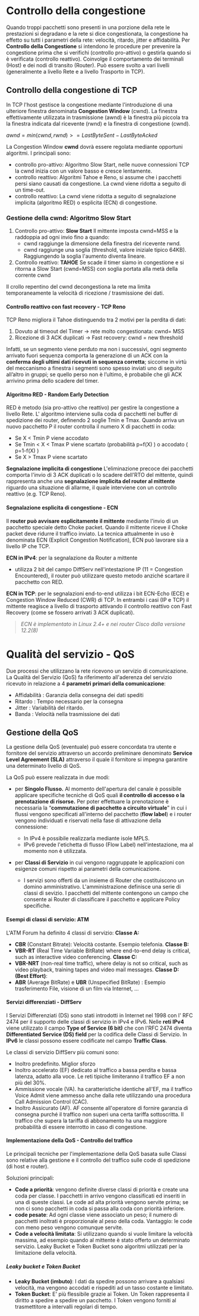 ```table-of-contents
```

# Controllo della congestione
Quando troppi pacchetti sono presenti in una porzione della rete le prestazioni si degradano e la rete si dice congestionata, la congestione ha effetto su tutti i parametri della rete: velocità, ritardo, jitter e affidabilità.
Per **Controllo della Congestione** si intendono le procedure per prevenire la congestione prima che si verifichi (controllo pro-attivo) o gestirla quando si è verificata (controllo reattivo).
Coinvolge il comportamento dei terminali (Host) e dei nodi di transito (Router).
Può essere svolto a vari livelli (generalmente a livello Rete e a livello Trasporto in TCP).

## Controllo della congestione di TCP
In TCP l'host gestisce la congestione mediante l'introduzione di una ulteriore finestra
denominata **Congestion Window** (cwnd).
La finestra effettivamente utilizzata in trasmissione (awnd) è la finestra più piccola tra la finestra indicata dal ricevente (rwnd) e la finestra di congestione (cwnd).

$awnd = min (cwnd, rwnd) >= LastByteSent - LastByteAcked$

La Congestion Window **cwnd** dovrà essere regolata mediante opportuni algoritmi.
I principali sono:
- controllo pro-attivo: Algoritmo Slow Start, nelle nuove connessioni TCP la cwnd inizia con un valore basso e cresce lentamente.
- controllo reattivo: Algoritmi Tahoe e Reno, si assume che i pacchetti persi siano causati da congestione. La cwnd viene ridotta a seguito di un time-out.
- controllo reattivo: La cwnd viene ridotta a seguito di segnalazione implicita (algoritmo RED) o esplicita (ECN) di congestione.

### Gestione della cwnd: Algoritmo Slow Start
1. Controllo pro-attivo: **Slow Start** Il mittente imposta cwnd=MSS e la raddoppia ad ogni invio fino a quando:
	- cwnd raggiunge la dimensione della finestra del ricevente rwnd.
	- cwnd raggiunge una soglia (threshold, valore iniziale tipico 64KB).
	   Raggiungendo la soglia l'aumento diventa lineare.
2. Controllo reattivo: **TAHOE** Se scade il timer siamo in congestione e si ritorna a Slow Start (cwnd=MSS) con soglia portata alla metà della corrente cwnd

Il crollo repentino del cwnd decongestiona la rete ma limita temporaneamente la velocità di ricezione / trasmissione dei dati.

#### Controllo reattivo con fast recovery - TCP Reno
TCP Reno migliora il Tahoe distinguendo tra 2 motivi per la perdita di dati:
1) Dovuto al timeout del Timer → rete molto congestionata: cwnd= MSS
2) Ricezione di 3 ACK duplicati → Fast recovery: cwnd = new threshold

Infatti, se un segmento viene perduto ma non i successivi, ogni segmento arrivato fuori sequenza comporta la generazione di un ACK con la **conferma degli ultimi dati ricevuti in sequenza corretta**; siccome in virtù del meccanismo a finestra i segmenti sono spesso inviati uno di seguito all’altro in gruppi; se quello perso non è l’ultimo, è probabile che gli ACK arrivino prima dello scadere del timer.

#### Algoritmo RED - Random Early Detection
RED è metodo (sia pro-attivo che reattivo) per gestire la congestione a livello Rete.
L' algoritmo interviene sulla coda di pacchetti nel buffer di spedizione dei router, definendo 2 soglie Tmin e Tmax.
Quando arriva un nuovo pacchetto P il router controlla il numero X di pacchetti in coda:
- Se X < Tmin P viene accodato
- Se Tmin < X < Tmax P viene scartato (probabilità p=f(X) ) o accodato ( p=1-f(X) )
- Se X > Tmax P viene scartato

**Segnalazione implicita di congestione**
L'eliminazione precoce dei pacchetti comporta l'invio di 3 ACK duplicati o lo scadere dell'RTO del mittente, quindi rappresenta anche una **segnalazione implicita del router al mittente** riguardo una situazione di allarme, il quale interviene con un controllo reattivo (e.g. TCP Reno).

#### Segnalazione esplicita di congestione - ECN
Il **router può avvisare esplicitamente il mittente** mediante l'invio di un pacchetto speciale detto Choke packet. Quando il mittente riceve il Choke packet deve ridurre il traffico inviato.
La tecnica attualmente in uso è denominata ECN (Explicit Congestion Notification), ECN può lavorare sia a livello IP che TCP.

**ECN in IPv4**: per la segnalazione da Router a mittente
- utilizza 2 bit del campo DiffServ nell'intestazione IP (11 = Congestion Encountered), il router può utilizzare questo metodo anziché scartare il pacchetto con RED.

**ECN in TCP**: per le segnalazioni end-to-end utilizza i bit ECN-Echo (ECE) e Congestion Window Reduced (CWR) di TCP.
In entrambi i casi (IP e TCP) il mittente reagisce a livello di trasporto attivando il controllo reattivo con Fast Recovery (come se fossero arrivati 3 ACK duplicati).

> *ECN è implementato in Linux 2.4+ e nei router Cisco dalla versione 12.2(8)*

# Qualità del servizio - QoS
Due processi che utilizzano la rete ricevono un servizio di comunicazione.
La Qualità del Servizio (QoS) fa riferimento all'aderenza del servizio ricevuto in relazione a 4 **parametri primari della comunicazione**:
- Affidabilità : Garanzia della consegna dei dati spediti
- Ritardo : Tempo necessario per la consegna
- Jitter : Variabilità del ritardo.
- Banda : Velocità nella trasmissione dei dati

## Gestione della QoS
La gestione della QoS (eventuale) può essere concordata tra utente e fornitore del servizio attraverso un accordo preliminare denominato **Service Level Agreement (SLA)** attraverso il quale il fornitore si impegna garantire una determinato livello di QoS.

La QoS può essere realizzata in due modi:
- per **Singolo Flusso.** Al momento dell'apertura del canale è possibile applicare specifiche tecniche di QoS quali **il controllo di accesso o la prenotazione di risorse.**  Per poter effettuare la prenotazione è necessaria la “**commutazione di pacchetto a circuito virtuale**” in cui i flussi vengono specificati all'interno del pacchetto (**flow label**) e i router vengono individuati e riservati nella fase di attivazione della connessione:
	- In IPv4 è possibile realizzarla mediante isole MPLS.
	- IPv6 prevede l'etichetta di flusso (Flow Label) nell'intestazione, ma al momento non è utilizzata.

- per **Classi di Servizio** in cui vengono raggruppate le applicazioni con esigenze comuni rispetto ai parametri della comunicazione.
	- I servizi sono offerti da un insieme di Router che costituiscono un domino amministrativo. L'amministrazione definisce una serie di classi di sevizio. I pacchetti del mittente contengono un campo che consente ai Router di classificare il pacchetto e applicare Policy specifiche.

#### Esempi di classi di servizio: ATM
L'ATM Forum ha definito 4 classi di servizio:
**Classe A:**
- **CBR** (Constant Bitrate): Velocità costante. Esempio telefonia.
**Classe B:**
- **VBR-RT** (Real Time Variable BitRate) where end-to-end delay is critical, such as interactive video conferencing.
**Classe C:**
- **VBR-NRT** (non-real time traffic), where delay is not so critical, such as video playback, training tapes and video mail messages.
**Classe D: (Best Effort)**:
- **ABR** (Average BitRate) e **UBR** (Unspecified BitRate) : Esempio trasferimento File, visione di un film via Internet, ...

#### Servizi differenziati - DiffServ
I Servizi Differenziati (DS) sono stati introdotti in Internet nel 1998 con l' RFC 2474 per il supporto delle classi di servizio in IPv4 e IPv6.
Nelle **reti IPv4** viene utilizzato il campo **Type of Service (6 bit)** che con l'RFC 2474 diventa **Differentiated Service (DS) field** per la codifica delle Classi di Servizio.
In **IPv6** le classi possono essere codificate nel campo **Traffic Class**.

Le classi di servizio DiffServ più comuni sono:
- Inoltro predefinito. Miglior sforzo
- Inoltro accelerato (EF) dedicato al traffico a bassa perdita e bassa latenza, adatto alla voce. Le reti tipiche limiteranno il traffico EF a non più del 30%.
- Ammissione vocale (VA). ha caratteristiche identiche all'EF, ma il traffico Voice Admit viene ammesso anche dalla rete utilizzando una procedura Call Admission Control (CAC).
- Inoltro Assicurato (AF). AF consente all'operatore di fornire garanzia di consegna purché il traffico non superi una certa tariffa sottoscritta. Il traffico che supera la tariffa di abbonamento ha una maggiore probabilità di essere interrotto in caso di congestione.

#### Implementazione della QoS - Controllo del traffico
Le principali tecniche per l'implementazione della QoS basata sulle Classi sono relative alla gestione e il controllo del traffico sulle code di spedizione (di host e router).

Soluzioni principali:
- **Code a priorità**: vengono definite diverse classi di priorità e create una coda per classe. I pacchetti in arrivo vengono classificati ed inseriti in una di queste classi. Le code ad alta priorità vengono servite prima; se non ci sono pacchetti in coda si passa alla coda con priorità inferiore.
- **code pesate**: Ad ogni classe viene associato un peso; il numero di pacchetti inoltrati è proporzionale al peso della coda. Vantaggio: le code con meno peso vengono comunque servite.
- **Code a velocità limitata**: Si utilizzano quando si vuole limitare la velocità massima, ad esempio quando al mittente è stato offerto un determinato servizio.  Leaky Bucket e Token Bucket sono algoritmi utilizzati per la limitazione della velocità.

##### Leaky bucket e Token Bucket
- **Leaky Bucket (imbuto)**: I dati da spedire possono arrivare a qualsiasi velocità, ma vengono accodati e rispediti ad un tasso costante e limitato.
- **Token Bucket**: E' più flessibile grazie ai Token. Un Token rappresenta il diritto a spedire a spedire un pacchetto. I Token vengono forniti al trasmettitore a intervalli regolari di tempo.